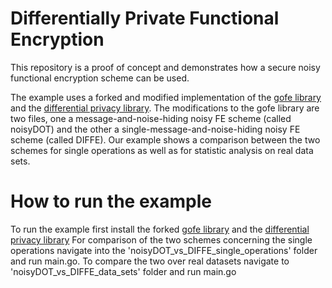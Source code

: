 # Differentially Private Functional Encryption

This repository is a proof of concept and demonstrates how a secure noisy functional encryption scheme can be used. 

The example uses a forked and modified implementation of the [gofe library](https://github.com/JasZal/gofe) and the [differential privacy library](https://github.com/google/differential-privacy). 
The modifications to the gofe library are two files, one a message-and-noise-hiding noisy FE scheme (called noisyDOT) and the other a single-message-and-noise-hiding noisy FE scheme (called DIFFE). 
Our example shows a comparison between the two schemes for single operations as well as for statistic analysis on real data sets.

# How to run the example

To run the example first install the forked [gofe library](https://github.com/JasZal/gofe) and the [differential privacy library](https://github.com/google/differential-privacy)
For comparison of the two schemes concerning the single operations navigate into the 'noisyDOT_vs_DIFFE_single_operations' folder and run main.go.
To compare the two over real datasets navigate to 'noisyDOT_vs_DIFFE_data_sets' folder and run main.go
